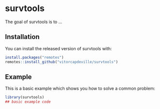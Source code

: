 
<!-- README.md is generated from README.Rmd. Please edit that file -->

# survtools

<!-- badges: start -->
<!-- badges: end -->

The goal of survtools is to …

## Installation

You can install the released version of survtools with:

``` r
install.packages("remotes")
remotes::install_github("vitorcapdeville/survtools")
```

## Example

This is a basic example which shows you how to solve a common problem:

``` r
library(survtools)
## basic example code
```
